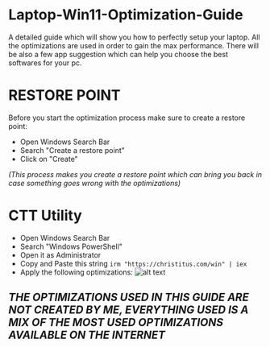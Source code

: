 # Laptop-Win11-Optimization-Guide
A detailed guide which will show you how to perfectly setup your laptop. All the optimizations are used in order to gain the max performance. There will be also a few app suggestion which can help you choose the best softwares for your pc.

# RESTORE POINT
Before you start the optimization process make sure to create a restore point:
- Open Windows Search Bar
- Search "Create a restore point"
- Click on "Create"
  
_(This process makes you create a restore point which can bring you back in case something goes wrong with the optimizations)_

# CTT Utility
- Open Windows Search Bar
- Search "Windows PowerShell"
- Open it as Administrator
- Copy and Paste this string ```irm "https://christitus.com/win" | iex ```
- Apply the following optimizations:
![alt text](https://ibb.co/nCsyb18)

## _THE OPTIMIZATIONS USED IN THIS GUIDE ARE NOT CREATED BY ME, EVERYTHING USED IS A MIX OF THE MOST USED OPTIMIZATIONS AVAILABLE ON THE INTERNET_
